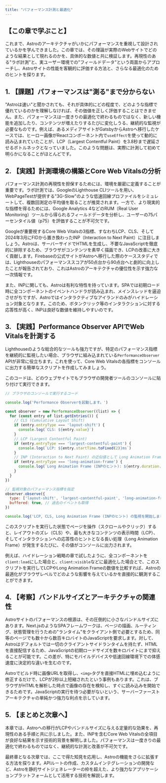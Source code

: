 ```yaml
---
title: "パフォーマンス計測と最適化"
---
```


## 【この章で学ぶこと】

これまで、Astroのアーキテクチャがいかにパフォーマンスを重視して設計されているかを学んできました。この章では、その理論が実際のWebサイトでどのような結果として現れるのかを、具体的な数値と共に検証します。再現性のある"ラボ計測"と、実ユーザー環境での"フィールドデータ"という両面からアプローチし、Astroサイトの性能を客観的に評価する方法と、さらなる最適化のためのヒントを探ります。

## 1. 【課題】パフォーマンスは"測る"まで分からない

"Astroは速い"と聞かされても、それが具体的にどの程度で、どのような指標で優れているのかを理解しなければ、その価値を正しく評価することはできません。また、パフォーマンスは一度きりの最適化で終わるものではなく、新しい機能を追加したり、コンテンツが増えたりするたびに変化しうる、継続的な監視が必要なものです。例えば、あるメディアサイトがGatsbyからAstroへ移行したケースでは、ヒーロー画像がReactコンポーネント内で`useEffect`を使って動的に読み込まれていたことが、LCP（Largest Contentful Paint）を3.8秒まで遅延させるボトルネックとなっていました。このような問題は、実際に計測して初めて明らかになることがほとんどです。

## 2. 【実践】計測環境の構築とCore Web Vitalsの分析

パフォーマンス計測の再現性を担保するためには、環境を厳密に定義することが重要です。ラボ計測では、GoogleのLighthouse CLIツールを用い、WebPageTestが提供する"3G-Slow"のような低速回線プロファイルをシミュレートして、複数回測定の平均値を取ることが推奨されます。一方で、より現実的な指標を得るためには、Google Analytics 4などのRUM（Real User Monitoring）ツールから得られるフィールドデータを分析し、ユーザーの75パーセンタイル値（p75）を評価することが不可欠です。

Googleが重要視するCore Web Vitalsの3指標、すなわちLCP、CLS、そして2024年3月にFIDから置き換わったINP（Interaction to Next Paint）に注目しましょう。Astroは、サーバーサイドでHTMLを生成し、不要なJavaScriptを徹底的に排除するため、ブラウザがコンテンツを素早く描画でき、LCPの改善に大きく貢献します。Firebaseの公式サイトがAstroへ移行した際のケーススタディでは、Lighthouseのパフォーマンススコアが50点台から90点台へと劇的に向上したことが報告されており、これはAstroのアーキテクチャの優位性を示す強力な一次情報です。

また、INPに関しても、Astroは有利な特性を持っています。SPAでは初期ロード時に全コンポーネントのイベントハンドラが読み込まれ、メインスレッドを逼迫させがちですが、Astroではインタラクティブなアイランドのみがハイドレーション対象となります。このため、ボタンクリック等のインタラクションに対する応答性が高く、INPは良好な数値を維持しやすいのです。

## 3. 【実践】Performance Observer APIでWeb Vitalsを計測する

Lighthouseのような総合的なツールも強力ですが、特定のパフォーマンス指標を継続的に監視したい場合、ブラウザに組み込まれている`PerformanceObserver` APIが非常に役立ちます。これを使って、Core Web Vitalsの各指標をコンソールに出力する簡単なスクリプトを作成してみましょう。

このコードは、どのウェブサイトでもブラウザの開発者ツールのコンソールに貼り付けて実行できます。

```javascript
// ブラウザのコンソールで実行するコード

console.log('Performance Observerを起動します。')

const observer = new PerformanceObserver((list) => {
  for (const entry of list.getEntries()) {
    // CLS (Cumulative Layout Shift)
    if (entry.entryType === 'layout-shift') {
      console.log(`CLS: ${entry.value}`)
    }
    // LCP (Largest Contentful Paint)
    if (entry.entryType === 'largest-contentful-paint') {
      console.log(`LCP: ${entry.startTime.toFixed(2)}ms`)
    }
    // INP (Interaction to Next Paint) の近似値として Long Animation Frames を監視
    if (entry.entryType === 'long-animation-frame') {
      console.log(`Long Animation Frame (INPのヒント): ${entry.duration.toFixed(2)}ms`)
    }
  }
})

// 監視対象のパフォーマンス指標を指定
observer.observe({
  type: ['layout-shift', 'largest-contentful-paint', 'long-animation-frame'],
  buffered: true, // 過去のイベントも取得
})

console.log('LCP, CLS, Long Animation Frame (INPのヒント) の監視を開始しました。')
```

このスクリプトを実行した状態でページを操作（スクロールやクリック）すると、レイアウトのズレ（CLS）や、最も大きなコンテンツの表示時間（LCP）、そしてインタラクションへの応答性のヒントとなる長い処理（Long Animation Frame）が発生するたびに、その値がコンソールに出力されます。

例えば、ハイドレーション戦略の章で試したように、全コンポーネントを`client:load`にした場合と、`client:visible`などに最適化した場合とで、このスクリプトを実行してLCPやLong Animation Frameの数値を比較すれば、Astroの最適化がブラウザレベルでどのような影響を与えているかを直接的に観測することができます。

## 4. 【考察】バンドルサイズとアーキテクチャの関連性

Astroサイトのパフォーマンスの根源は、その圧倒的に小さなバンドルサイズにあります。Next.jsのようなSPAフレームワークは、ページの描画、ルーティング、状態管理を行うための"ランタイム"をクライアント側で必要とするため、同等のページでも数十から数百キロバイトのJavaScriptを要求します。対して、Astroはデフォルトでは一切のクライアントサイドランタイムを持たず、HTMLを直接配信するため、JavaScriptの初期ロードサイズを数キロバイトにまで抑えることが可能です。この差が、特にモバイルデバイスや低速回線環境下での体感速度に決定的な違いを生むのです。

Astroでビルド時に画像URLを取得し、`<img>`タグを直接HTMLに埋め込むように修正するだけで、LCPが2秒以上短縮されたという事例もあります。これは、ブラウザがHTMLを解析した時点で画像の存在を検知し、すぐに読み込みを開始できるためです。JavaScriptの実行を待つ必要がないという、サーバーファーストアーキテクチャの単純かつ強力な利点を示しています。

## 5. 【まとめと次章へ】

本章では、Astroへの移行がLCPやバンドルサイズに与える定量的な効果を、再現性のある手順と共に示しました。また、INPを含むCore Web Vitalsの全項目が良好な結果を示す技術的背景を解明しました。パフォーマンスは一度きりの最適化で終わるものではなく、継続的な計測と改善が不可欠です。

最終章となる次章では、ここで得た知見を応用し、Astroの機能をさらに拡張する方法を探ります。APIルートの作成、カスタムインテグレーションの開発など、Astroを静的サイトジェネレーターの枠を超えた、より強力なアプリケーションプラットフォームとして活用する技術を解説します。
